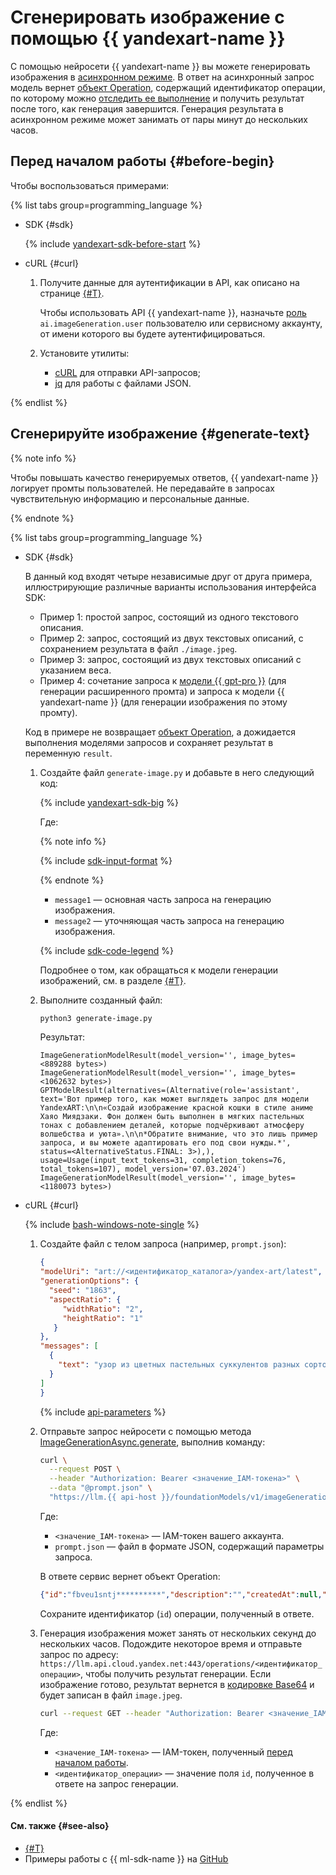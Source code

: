# Сгенерировать изображение с помощью {{ yandexart-name }}

С помощью нейросети {{ yandexart-name }} вы можете генерировать изображения в [асинхронном режиме](../../concepts/index.md#working-mode). В ответ на асинхронный запрос модель вернет [объект Operation](../../../api-design-guide/concepts/operation.md), содержащий идентификатор операции, по которому можно [отследить ее выполнение](../../../api-design-guide/concepts/operation.md#monitoring) и получить результат после того, как генерация завершится. Генерация результата в асинхронном режиме может занимать от пары минут до нескольких часов.

## Перед началом работы {#before-begin}

Чтобы воспользоваться примерами:

{% list tabs group=programming_language %}

- SDK {#sdk}

  {% include [yandexart-sdk-before-start](../../../_includes/foundation-models/yandexart/yandexart-sdk-before-start.md) %}

- cURL {#curl}

  1. Получите данные для аутентификации в API, как описано на странице [{#T}](../../api-ref/authentication.md).

      Чтобы использовать API {{ yandexart-name }}, назначьте [роль](../../security/index.md#imageGeneration-user) `ai.imageGeneration.user` пользователю или сервисному аккаунту, от имени которого вы будете аутентифицироваться.
  1. Установите утилиты:

      * [cURL](https://curl.haxx.se) для отправки API-запросов;
      * [jq](https://github.com/jqlang/jq) для работы с файлами JSON.

{% endlist %}

## Сгенерируйте изображение {#generate-text}

{% note info %}

Чтобы повышать качество генерируемых ответов, {{ yandexart-name }} логирует промты пользователей. Не передавайте в запросах чувствительную информацию и персональные данные.

{% endnote %}

{% list tabs group=programming_language %}

- SDK {#sdk}

  В данный код входят четыре независимые друг от друга примера, иллюстрирующие различные варианты использования интерфейса SDK:
  * Пример 1: простой запрос, состоящий из одного текстового описания.
  * Пример 2: запрос, состоящий из двух текстовых описаний, с сохранением результата в файл `./image.jpeg`.
  * Пример 3: запрос, состоящий из двух текстовых описаний с указанием веса.
  * Пример 4: сочетание запроса к [модели {{ gpt-pro }}](../../concepts/generation/models.md) (для генерации расширенного промта) и запроса к модели {{ yandexart-name }} (для генерации изображения по этому промту).

  Код в примере не возвращает [объект Operation](../../../api-design-guide/concepts/operation.md), а дожидается выполнения моделями запросов и сохраняет результат в переменную `result`.

  1. Создайте файл `generate-image.py` и добавьте в него следующий код:

      {% include [yandexart-sdk-big](../../../_includes/foundation-models/examples/yandexart-sdk-big.md) %}

      Где:

      {% note info %}

      {% include [sdk-input-format](../../../_includes/foundation-models/sdk-input-format.md) %}

      {% endnote %}

      * `message1` — основная часть запроса на генерацию изображения.
      * `message2` — уточняющая часть запроса на генерацию изображения.

      {% include [sdk-code-legend](../../../_includes/foundation-models/examples/sdk-code-legend.md) %}

      Подробнее о том, как обращаться к модели генерации изображений, см. в разделе [{#T}](../../concepts/generation/models.md#addressing-models).
      
  1. Выполните созданный файл:

      ```bash
      python3 generate-image.py
      ```

      Результат:

      ```text
      ImageGenerationModelResult(model_version='', image_bytes=<889288 bytes>)
      ImageGenerationModelResult(model_version='', image_bytes=<1062632 bytes>)
      GPTModelResult(alternatives=(Alternative(role='assistant', text='Вот пример того, как может выглядеть запрос для модели YandexART:\n\n«Создай изображение красной кошки в стиле аниме Хаяо Миядзаки. Фон должен быть выполнен в мягких пастельных тонах с добавлением деталей, которые подчёркивают атмосферу волшебства и уюта».\n\n*Обратите внимание, что это лишь пример запроса, и вы можете адаптировать его под свои нужды.*', status=<AlternativeStatus.FINAL: 3>),), usage=Usage(input_text_tokens=31, completion_tokens=76, total_tokens=107), model_version='07.03.2024')
      ImageGenerationModelResult(model_version='', image_bytes=<1180073 bytes>)
      ```

- cURL {#curl}

  {% include [bash-windows-note-single](../../../_includes/translate/bash-windows-note-single.md) %}

  1. Создайте файл с телом запроса (например, `prompt.json`):

     ```json
     {
     "modelUri": "art://<идентификатор_каталога>/yandex-art/latest",
     "generationOptions": {
       "seed": "1863",
       "aspectRatio": {
          "widthRatio": "2",
          "heightRatio": "1"
        }
     },
     "messages": [
       {
         "text": "узор из цветных пастельных суккулентов разных сортов, hd full wallpaper, четкий фокус, множество сложных деталей, глубина кадра, вид сверху"
       }
     ]
     }
     ```

     {% include [api-parameters](../../../_includes/foundation-models/yandexart/api-parameters.md) %}

  1. Отправьте запрос нейросети с помощью метода [ImageGenerationAsync.generate](../../image-generation/api-ref/ImageGenerationAsync/generate.md), выполнив команду:

     ```bash
     curl \
       --request POST \
       --header "Authorization: Bearer <значение_IAM-токена>" \
       --data "@prompt.json" \
       "https://llm.{{ api-host }}/foundationModels/v1/imageGenerationAsync"
     ```

     Где:

     * `<значение_IAM-токена>` — IAM-токен вашего аккаунта.
     * `prompt.json` — файл в формате JSON, содержащий параметры запроса.

     В ответе сервис вернет объект Operation:

     ```json
     {"id":"fbveu1sntj**********","description":"","createdAt":null,"createdBy":"","modifiedAt":null,"done":false,"metadata":null}
     ```

     Сохраните идентификатор (`id`) операции, полученный в ответе.

  1. Генерация изображения может занять от нескольких секунд до нескольких часов. Подождите некоторое время и отправьте запрос по адресу: `https://llm.api.cloud.yandex.net:443/operations/<идентификатор_операции>`, чтобы получить результат генерации. Если изображение готово, результат вернется в [кодировке Base64](https://ru.wikipedia.org/wiki/Base64) и будет записан в файл `image.jpeg`. 

     ```bash
     curl --request GET --header "Authorization: Bearer <значение_IAM-токена>" https://llm.api.cloud.yandex.net:443/operations/<идентификатор_операции> | jq -r '.response | .image' | base64 -d > image.jpeg
     ```

     Где:

     * `<значение_IAM-токена>` — IAM-токен, полученный [перед началом работы](#before-begin).
     * `<идентификатор_операции>` — значение поля `id`, полученное в ответе на запрос генерации.

{% endlist %}

#### См. также {#see-also}

* [{#T}](../../concepts/generation/index.md)
* Примеры работы с {{ ml-sdk-name }} на [GitHub](https://github.com/yandex-cloud/yandex-cloud-ml-sdk/tree/master/examples/sync/image_generation)